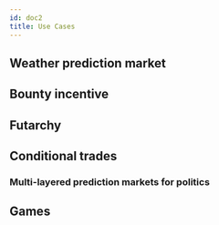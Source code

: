 ```yaml
---
id: doc2
title: Use Cases
---
```

## Weather prediction market
## Bounty incentive
## Futarchy
## Conditional trades
### Multi-layered prediction markets for politics
## Games

